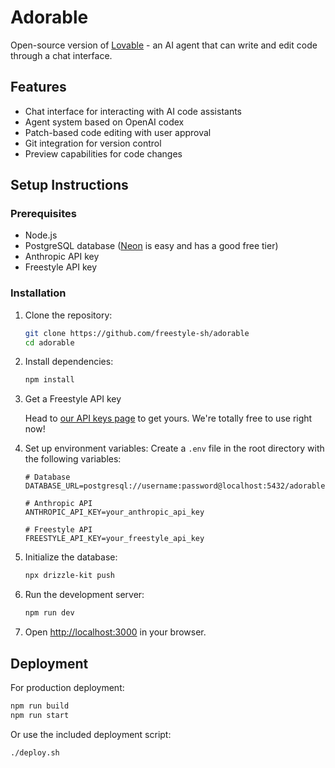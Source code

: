 # Adorable

Open-source version of [Lovable](https://lovable.ai) - an AI agent that can write and edit code through a chat interface.

## Features

- Chat interface for interacting with AI code assistants
- Agent system based on OpenAI codex
- Patch-based code editing with user approval
- Git integration for version control
- Preview capabilities for code changes

## Setup Instructions

### Prerequisites

- Node.js
- PostgreSQL database ([Neon](https://neon.tech) is easy and has a good free tier)
- Anthropic API key
- Freestyle API key

### Installation

1. Clone the repository:

   ```bash
   git clone https://github.com/freestyle-sh/adorable
   cd adorable
   ```

2. Install dependencies:

   ```bash
   npm install
   ```

3. Get a Freestyle API key

   Head to [our API keys page](https://admin.freestyle.sh/dashboard/api-tokens) to get yours. We're totally free to use right now!

4. Set up environment variables:
   Create a `.env` file in the root directory with the following variables:

   ```
   # Database
   DATABASE_URL=postgresql://username:password@localhost:5432/adorable

   # Anthropic API
   ANTHROPIC_API_KEY=your_anthropic_api_key

   # Freestyle API
   FREESTYLE_API_KEY=your_freestyle_api_key
   ```

5. Initialize the database:

   ```bash
   npx drizzle-kit push
   ```

6. Run the development server:

   ```bash
   npm run dev
   ```

7. Open [http://localhost:3000](http://localhost:3000) in your browser.

## Deployment

For production deployment:

```bash
npm run build
npm run start
```

Or use the included deployment script:

```bash
./deploy.sh
```

